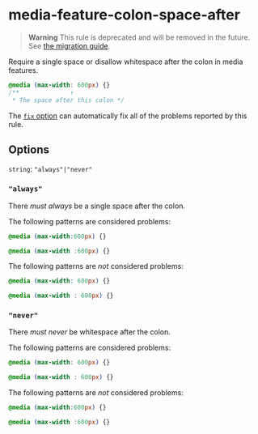 # media-feature-colon-space-after

> **Warning** This rule is deprecated and will be removed in the future. See [the migration guide](https://github.com/stylelint/stylelint/tree/15.10.3/docs/migration-guide/to-15.md).

Require a single space or disallow whitespace after the colon in media features.

<!-- prettier-ignore -->
```css
@media (max-width: 600px) {}
/**              ↑
 * The space after this colon */
```

The [`fix` option](https://github.com/stylelint/stylelint/tree/15.10.3/docs/user-guide/options.md#fix) can automatically fix all of the problems reported by this rule.

## Options

`string`: `"always"|"never"`

### `"always"`

There _must always_ be a single space after the colon.

The following patterns are considered problems:

<!-- prettier-ignore -->
```css
@media (max-width:600px) {}
```

<!-- prettier-ignore -->
```css
@media (max-width :600px) {}
```

The following patterns are _not_ considered problems:

<!-- prettier-ignore -->
```css
@media (max-width: 600px) {}
```

<!-- prettier-ignore -->
```css
@media (max-width : 600px) {}
```

### `"never"`

There _must never_ be whitespace after the colon.

The following patterns are considered problems:

<!-- prettier-ignore -->
```css
@media (max-width: 600px) {}
```

<!-- prettier-ignore -->
```css
@media (max-width : 600px) {}
```

The following patterns are _not_ considered problems:

<!-- prettier-ignore -->
```css
@media (max-width:600px) {}
```

<!-- prettier-ignore -->
```css
@media (max-width :600px) {}
```
